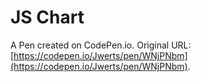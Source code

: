# JS Chart

A Pen created on CodePen.io. Original URL: [https://codepen.io/Jwerts/pen/WNjPNbm](https://codepen.io/Jwerts/pen/WNjPNbm).


